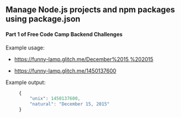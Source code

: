 ## Manage Node.js projects and npm packages using package.json

   #### Part 1 of Free Code Camp Backend Challenges
    
Example usage:

   - https://funny-lamp.glitch.me/December%2015,%202015
   
   - https://funny-lamp.glitch.me/1450137600
   
Example output:
   
   ```js
        {
            "unix": 1450137600,
            "natural": "December 15, 2015"
        }
   ``` 
